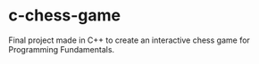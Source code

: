 # c-chess-game
Final project made in C++ to create an interactive chess game for Programming Fundamentals.
